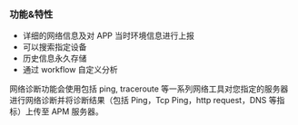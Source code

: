 ### 功能&特性

* 详细的网络信息及对 APP 当时环境信息进行上报
* 可以搜索指定设备
* 历史信息永久存储
* 通过 workflow 自定义分析

网络诊断功能会使用包括 ping, traceroute 等一系列网络工具对您指定的服务器进行网络诊断并将诊断结果（包括 Ping，Tcp Ping，http request，DNS 等指标）上传至 APM 服务器。
